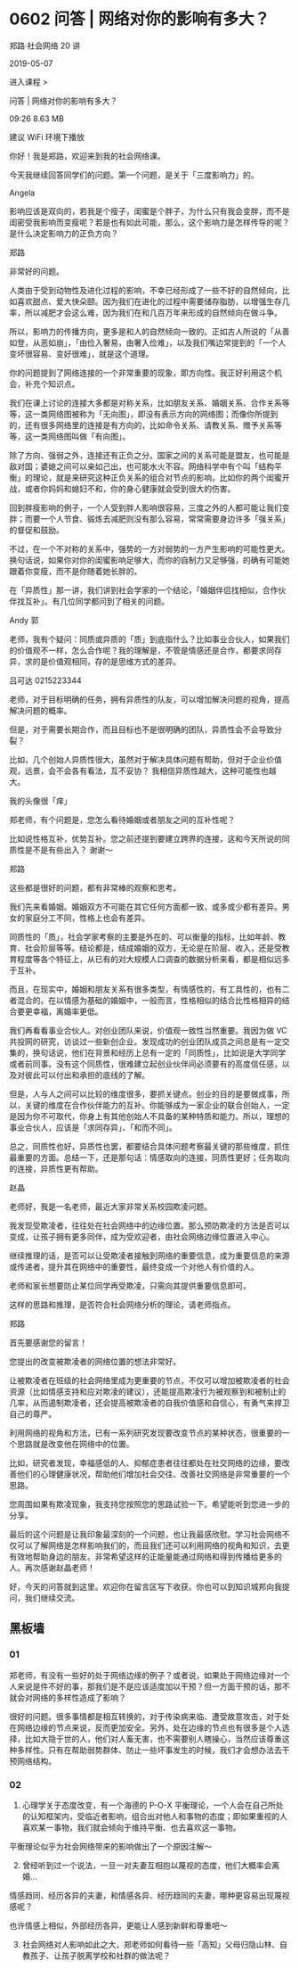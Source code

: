 # 0602 问答 | 网络对你的影响有多大？

郑路·社会网络 20 讲

2019-05-07


进入课程 >

问答 | 网络对你的影响有多大？

09:26 8.63 MB


建议 WiFi 环境下播放

你好！我是郑路，欢迎来到我的社会网络课。

今天我继续回答同学们的问题。第一个问题，是关于「三度影响力」的。

Angela


影响应该是双向的，若我是个瘦子，闺蜜是个胖子，为什么只有我会变胖，而不是闺密受我影响而变瘦呢？若是也有如此可能，那么，这个影响力是怎样传导的呢？是什么决定影响力的正负方向？

郑路

非常好的问题。

人类由于受到动物性及进化过程的影响，不幸已经形成了一些不好的自然倾向，比如喜欢甜点、爱大快朵颐。因为我们在进化的过程中需要储存脂肪，以增强生存几率，所以减肥才会这么难，因为我们在和几百万年来形成的自然倾向在做斗争。

所以，影响力的传播方向，更多是和人的自然倾向一致的。正如古人所说的「从善如登，从恶如崩」，「由俭入奢易，由奢入俭难」，以及我们嘴边常提到的「一个人变坏很容易、变好很难」，就是这个道理。

你的问题提到了网络连接的一个非常重要的现象，即方向性。我正好利用这个机会，补充个知识点。

我们在课上讨论的连接大多都是对称关系，比如朋友关系、婚姻关系、合作关系等等，这一类网络图被称为「无向图」，即没有表示方向的网络图；而像你所提到的，还有很多网络里的连接是有方向的，比如命令关系、请教关系、赠予关系等等，这一类网络图叫做「有向图」。

除了方向、强弱之外，连接还有正负之分。国家之间的关系可能是盟友，也可能是敌对国；婆媳之间可以亲如己出，也可能水火不容。网络科学中有个叫「结构平衡」的理论，就是来研究这种正负关系的组合对节点的影响，比如你的两个闺蜜开战，或者你妈妈和媳妇不和，你的身心健康就会受到很大的伤害。

回到胖瘦影响的例子，一个人受到胖人影响很容易，三度之外的人都可能让我们变胖；而要一个人节食、锻炼去减肥则没有那么容易，常常需要身边许多「强关系」的督促和鼓励。

不过，在一个不对称的关系中，强势的一方对弱势的一方产生影响的可能性更大。换句话说，如果你对你的闺蜜影响足够大，而你的自制力又足够强，的确有可能她跟着你变瘦，而不是你随着她长胖的。

在「异质性」那一讲，我们讲到社会学家的一个结论，「婚姻伴侣找相似，合作伙伴找互补」。有几位同学都问到了相关的问题。

Andy 郭

老师，我有个疑问：同质或异质的「质」到底指什么？比如事业合伙人，如果我们的价值观不一样，怎么合作呢？我的理解是，不管是情感还是合作，都要求同存异，求的是价值观相同，存的是思维方式的差异。

吕可达 0215223344

老师，对于目标明确的任务，拥有异质性的队友，可以增加解决问题的视角，提高解决问题的概率。

但是，对于需要长期合作，而且目标也不是很明确的团队，异质性会不会导致分裂？

比如，几个创始人异质性很大，虽然对于解决具体问题有帮助，但对于企业价值观，远景，会不会各有看法，互不妥协？ 我相信异质性越大，这种可能性也越大。

我的头像很「痒」

郑老师，有个问题是，您怎么看待婚姻或者朋友之间的互补性呢？

比如说性格互补，优势互补。您之前还提到要建立跨界的连接，这和今天所说的同质性是不是有些出入？ 谢谢～

郑路

这些都是很好的问题，都有非常棒的观察和思考。

我们先来看婚姻。婚姻双方不可能在其它任何方面都一致，或多或少都有差异。男女的家庭分工不同，性格上也会有差异。

同质性的「质」，社会学家考察的主要是外在的、可以衡量的指标，比如年龄、教育、社会阶层等等。结论都是，结成婚姻的双方，无论是在阶层、收入，还是受教育程度等各个特征上，从已有的对大规模人口调查的数据分析来看，都是相似远多于互补。

而且，在现实中，婚姻和朋友关系有很多类型，有情感性的，有工具性的，也有二者混合的。在以情感为基础的婚姻中，一般而言，性格相似的结合比性格相异的结合要更幸福，离婚率更低。

我们再看看事业合伙人。对创业团队来说，价值观一致性当然重要。我因为做 VC 共投网的研究，访谈过一些新创企业。发现成功的创业团队成员之间总是有一定交集的，换句话说，他们在背景和经历上总有一定的「同质性」，比如说是大学同学或者前同事。没有这个同质性，很难建立起创业伙伴间必须要有的高度信任感，以及对彼此可以付出和承担的底线的了解。

但是，人与人之间可以比较的维度很多，要抓关键点。创业的目的是要做成事，所以，关键的维度在合作伙伴能力的互补。你能够成为一家企业的联合创始人，一定是因为你不可取代，你身上有其他创始人不具备的某种特质和能力。所以，理想的事业合伙人，应该是「求同存异」、「和而不同」。

总之，同质性也好，异质性也罢，都要结合具体问题考察最关键的那些维度，抓住最重要的方面。总结一下，还是那句话：情感取向的连接，同质性更好；任务取向的连接，异质性更有帮助。

赵晶

老师好，我是一名老师，最近大家非常关系校园欺凌问题。

我发现受欺凌者，往往处在社会网络中的边缘位置。那么预防欺凌的方法是否可以变成，让孩子拥有更多同伴，成为受欢迎者，由社会网络边缘位置进入中心。

继续推理的话，是否可以让受欺凌者接触到网络的重要信息，成为重要信息的来源或传递者，提升其在网络中的重要性，最终变成一个对他人有价值的人。

老师和家长想要防止某位同学再受欺凌，只需向其提供重要信息即可。

这样的思路和推理，是否符合社会网络分析的理论，请老师指点。

郑路

首先要感谢您的留言！

您提出的改变被欺凌者的网络位置的想法非常好。

让被欺凌者在班级的社会网络里成为更重要的节点，不仅可以增加被欺凌者的社会资源（比如情感支持和应对欺凌的建议），还能提高欺凌行为被观察到和被制止的几率，从而遏制欺凌者，还会提高被欺凌者的自我价值感和自信心，有勇气来捍卫自己的尊严。

利用网络的视角和方法，已有一系列研究发现要改变节点的某种状态，很重要的一个思路就是改变他在网络中的位置。

比如，研究者发现，幸福感低的人、抑郁症患者往往都处在社交网络的边缘，要改善他们的心理健康状况，帮助他们增加社会交往、改善社交网络是非常重要的一个思路。

您周围如果有欺凌现象，我支持您按照您的思路试验一下。希望能听到您进一步的分享。

最后的这个问题是让我印象最深刻的一个问题，也让我最感欣慰。学习社会网络不仅可以了解网络是怎样影响我们的，而且我们还可以利用网络的视角和知识，去更有效地帮助身边的朋友。非常希望这样的正能量能通过网络和得到传播给更多的人。再次感谢赵晶老师！

好，今天的问答就到这里。欢迎你在留言区写下收获。你也可以到知识城邦向我提问，我们继续交流。

## 黑板墙

### 01


郑老师，有没有一些好的处于网络边缘的例子？或者说，如果处于网络边缘对一个人来说是件不好的事，那我们是不是应该适度加以干预？但一方面干预的话，那不就会对网络的多样性造成了影响？

很好的问题。很多事情都是相互转换的，对于传染病来临、遭受故意攻击，对于处在网络边缘的节点来说，反而更加安全。另外，处在边缘的节点也有很多是个人选择，比如大隐于世的人，他们对人畜无害，也不需要别人瞎操心，当然应该尊重这种多样性。只有在帮助弱势群体、防止一些坏事发生的时候，我们才会想办法去干预网络结构。

### 02


1. 心理学关于态度改变，有一个海德的 P-O-X 平衡理论，一个人会在自己所处的认知框架内，受临近者影响，组合出对他人和事物的态度；即如果重视的人喜欢某一事物，我们就会倾向于维持平衡、也去喜欢这一事物。

平衡理论似乎为社会网络带来的影响做出了一个原因注解～

2. 曾经听到过一个说法，一旦一对夫妻互相抱以蔑视的态度，他们大概率会离婚…

情感趋同、经历各异的夫妻，和情感各异、经历趋同的夫妻，哪种更容易出现蔑视感呢？

也许情感上相似，外部经历各异，更能让人感到新鲜和尊重吧～

3. 社会网络对人影响如此之大，郑老师如何看待一些「高知」父母归隐山林、自教孩子、让孩子脱离学校和社群的做法呢？

